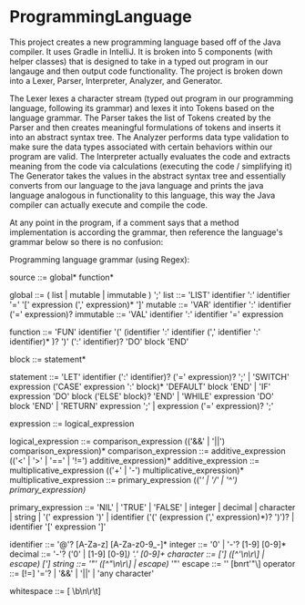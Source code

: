 # ProgrammingLanguage
This project creates a new programming language based off of the Java compiler. It uses Gradle in IntelliJ. It is broken into 5 components (with helper classes) that is designed to take in a typed out program in our langauge and then output code functionality. The project is broken down into a Lexer, Parser, Interpreter, Analyzer, and Generator.

The Lexer lexes a character stream (typed out program in our programming language, following its grammar) and lexes it into Tokens based on the language grammar.
The Parser takes the list of Tokens created by the Parser and then creates meaningful formulations of tokens and inserts it into an abstract syntax tree.
The Analyzer performs data type validation to make sure the data types associated with certain behaviors within our program are valid.
The Interpreter actually evaluates the code and extracts meaning from the code via calculations (executing the code / simplifying it)
The Generator takes the values in the abstract syntax tree and essentially converts from our language to the java language and prints the java language analogous in functionality to this language, this way the Java compiler can actually execute and compile the code.

At any point in the program, if a comment says that a method implementation is according the grammar, then reference the language's grammar below so there is no confusion:




Programming language grammar (using Regex):

source ::= global* function*

global ::= ( list | mutable | immutable ) ';'
list ::= 'LIST' identifier ':' identifier '=' '[' expression (',' expression)* ']'
mutable ::= 'VAR' identifier ':' identifier ('=' expression)?
immutable ::= 'VAL' identifier ':' identifier '=' expression

function ::= 'FUN' identifier '(' (identifier ':' identifier (',' identifier ':' identifier)* )? ')' (':' identifier)? 'DO' block 'END'

block ::= statement*

statement ::=
    'LET' identifier (':' identifier)? ('=' expression)? ';' |
    'SWITCH' expression ('CASE' expression ':' block)* 'DEFAULT' block 'END' | 
    'IF' expression 'DO' block ('ELSE' block)? 'END' |
    'WHILE' expression 'DO' block 'END' |
    'RETURN' expression ';' |
    expression ('=' expression)? ';'

expression ::= logical_expression

logical_expression ::= comparison_expression (('&&' | '||') comparison_expression)*
comparison_expression ::= additive_expression (('<' | '>' | '==' | '!=') additive_expression)*
additive_expression ::= multiplicative_expression (('+' | '-') multiplicative_expression)*
multiplicative_expression ::= primary_expression (('*' | '/' | '^') primary_expression)*

primary_expression ::=
    'NIL' | 'TRUE' | 'FALSE' |
    integer | decimal | character | string |
    '(' expression ')' |
    identifier ('(' (expression (',' expression)*)? ')')? |
    identifier '[' expression ']'

identifier ::= '@'? [A-Za-z] [A-Za-z0-9_-]*
integer ::= '0' | '-'? [1-9] [0-9]*
decimal ::= '-'? ('0' | [1-9] [0-9]*) '.' [0-9]+
character ::= ['] ([^'\n\r\\] | escape) [']
string ::= '"' ([^"\n\r\\] | escape)* '"'
escape ::= '\' [bnrt'"\\]
operator ::= [!=] '='? | '&&' | '||' | 'any character'

whitespace ::= [ \b\n\r\t]
